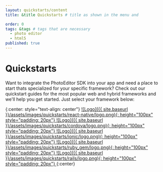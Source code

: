```yaml
---
layout: quickstarts/content
title: &title Quickstarts # title as shown in the menu and 

order: 0
tags: &tags # tags that are necessary
  - photo editor 
  - html5
published: true
---
```



# Quickstarts

Want to integrate the PhotoEditor SDK into your app and need a place to start thats specialized for your specific framework? Check out our quickstart guides for the most popular web and hybrid frameworks and we'll help you get started. Just select your framework below:

{:center: style="text-align: center"}
<a href="{{ site.baseurl }}/quickstarts/react_native">
![Logo]({{ site.baseurl }}/assets/images/quickstarts/react-native/logo.png){: height="100px" style="padding: 20px"}
</a>
<a href="{{ site.baseurl }}/quickstarts/cordova">
![Logo]({{ site.baseurl }}/assets/images/quickstarts/cordova/logo.png){: height="100px" style="padding: 20px"}
</a>
<a href="{{ site.baseurl }}/quickstarts/ionic">
![Logo]({{ site.baseurl }}/assets/images/quickstarts/ionic/logo.png){: height="100px"  style="padding: 20px"}
</a>
<a href="{{ site.baseurl }}/quickstarts/ruby_gem">
![Logo]({{ site.baseurl }}/assets/images/quickstarts/ruby_gem/logo.png){: height="100px"  style="padding: 20px"}
</a>
<a href="{{ site.baseurl }}/quickstarts/rails">
![Logo]({{ site.baseurl }}/assets/images/quickstarts/rails/logo.png){: height="100px"  style="padding: 20px"}
</a>
{:center}
